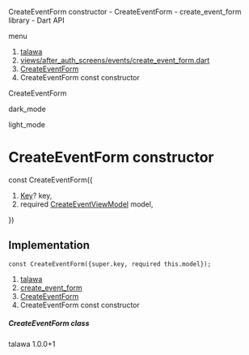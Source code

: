 




CreateEventForm constructor - CreateEventForm - create\_event\_form library - Dart API







menu

1. [talawa](../../index.html)
2. [views/after\_auth\_screens/events/create\_event\_form.dart](../../views_after_auth_screens_events_create_event_form/views_after_auth_screens_events_create_event_form-library.html)
3. [CreateEventForm](../../views_after_auth_screens_events_create_event_form/CreateEventForm-class.html)
4. CreateEventForm const constructor

CreateEventForm


dark\_mode

light\_mode




# CreateEventForm constructor


const
CreateEventForm({

1. [Key](https://api.flutter.dev/flutter/foundation/Key-class.html)? key,
2. required [CreateEventViewModel](../../view_model_after_auth_view_models_event_view_models_create_event_view_model/CreateEventViewModel-class.html) model,

})

## Implementation

```
const CreateEventForm({super.key, required this.model});
```

 


1. [talawa](../../index.html)
2. [create\_event\_form](../../views_after_auth_screens_events_create_event_form/views_after_auth_screens_events_create_event_form-library.html)
3. [CreateEventForm](../../views_after_auth_screens_events_create_event_form/CreateEventForm-class.html)
4. CreateEventForm const constructor

##### CreateEventForm class





talawa
1.0.0+1







